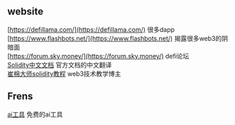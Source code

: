 ## website
[https://defillama.com/](https://defillama.com/)  很多dapp  
[https://www.flashbots.net/](https://www.flashbots.net/)   揭露很多web3的阴暗面  
[https://forum.sky.money/](https://forum.sky.money/)     defi论坛  
[Solidity中文文档](https://docs.soliditylang.org/zh/v0.8.19/index.html)  官方文档的中文翻译  
[崔棉大师solidity教程](https://space.bilibili.com/286084162)   web3技术教学博主   

## Frens
[ai工具](https://lmsys.org/)  免费的ai工具 

